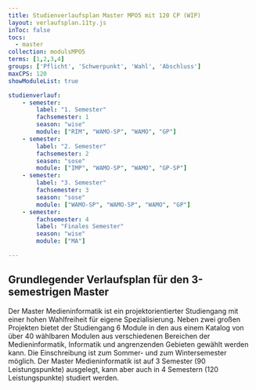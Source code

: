 ```yaml
---
title: Studienverlaufsplan Master MPO5 mit 120 CP (WIP)
layout: verlaufsplan.11ty.js
inToc: false
tocs:
  - master
collection: modulsMPO5
terms: [1,2,3,4]
groups: ['Pflicht', 'Schwerpunkt', 'Wahl', 'Abschluss']
maxCPS: 120
showModuleList: true

studienverlauf:
    - semester:
        label: "1. Semester"
        fachsemester: 1
        season: "wise"
        module: ["RIM", "WAMO-SP", "WAMO", "GP"]
    - semester:
        label: "2. Semester"
        fachsemester: 2
        season: "sose"
        module: ["IMP", "WAMO-SP", "WAMO", "GP-SP"]
    - semester:
        label: "3. Semester"
        fachsemester: 3
        season: "sose"
        module: ["WAMO-SP", "WAMO-SP", "WAMO", "GP"]
    - semester:
        fachsemester: 4
        label: "Finales Semester"
        season: "wise"
        module: ["MA"]

---
```



## Grundlegender Verlaufsplan für den 3-semestrigen Master

Der Master Medieninformatik ist ein projektorientierter Studiengang mit einer hohen Wahlfreiheit für eigene Spezialisierung. Neben zwei großen Projekten bietet der Studiengang 6 Module in den aus einem Katalog von über 40 wählbaren Modulen aus verschiedenen Bereichen der Medieninformatik, Informatik und angrenzenden Gebieten gewählt werden kann. Die Einschreibung ist zum Sommer- und zum Wintersemester möglich. Der Master Medieninformatik ist auf 3 Semester (90 Leistungspunkte) ausgelegt, kann aber auch in 4 Semestern (120 Leistungspunkte) studiert werden.